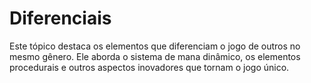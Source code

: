 # Diferenciais

Este tópico destaca os elementos que diferenciam o jogo de outros no mesmo gênero. Ele aborda o sistema de mana dinâmico, os elementos procedurais e outros aspectos inovadores que tornam o jogo único.
